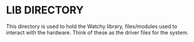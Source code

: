 # LIB DIRECTORY

This directory is used to hold the Watchy library, files/modules used to interact with the hardware. Think of these as the driver files for the system.